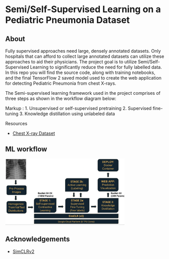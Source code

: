 # Semi/Self-Supervised Learning on a Pediatric Pneumonia Dataset

## About
Fully supervised approaches need large, densely annotated datasets. Only hospitals that can afford to collect large annotated datasets can utilize these approaches to aid their physicians. The project goal is to utilize Semi/Self-Supervised Learning to significantly reduce the need for fully labelled data. In this repo you will find the source code, along with training notebooks, and the final TensorFlow 2 saved model used to create the web application for detecting Pediatric Pneumonia from chest X-rays.

The Semi-supervised learning framework used in the project comprises of three steps as shown in the workflow diagram below: 

Markup : 1. Unsupervised or self-supervised pretraining
         2. Supervised fine-tuning
         3. Knowledge distillation using unlabeled data

Resources

- [Chest X-ray Dataset](https://data.mendeley.com/datasets/rscbjbr9sj/2?__hstc=25856994.691713ea611804e2a755290a622023a7.1641825897692.1641825897692.1641825897692.1&__hssc=25856994.1.1641825897692&__hsfp=1000557398)

## ML workflow

<img src="Workflow.png" width=75% height=75%>

## Acknowledgements

- [SimCLRv2](https://arxiv.org/abs/2006.10029)
